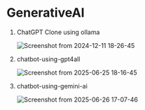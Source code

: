 # GenerativeAI 

1. ChatGPT Clone using ollama

   ![Screenshot from 2024-12-11 18-26-45](https://github.com/user-attachments/assets/8d09258f-a49a-456b-988d-9bf0c4fa4a57)

2. chatbot-using-gpt4all

   ![Screenshot from 2025-06-25 18-16-45](https://github.com/user-attachments/assets/066aeadc-9c38-4128-8cc7-8eb556e11faf)

3. chatbot-using-gemini-ai

   ![Screenshot from 2025-06-26 17-07-46](https://github.com/user-attachments/assets/9b258002-fa23-4e37-9558-2083e5d03979)
